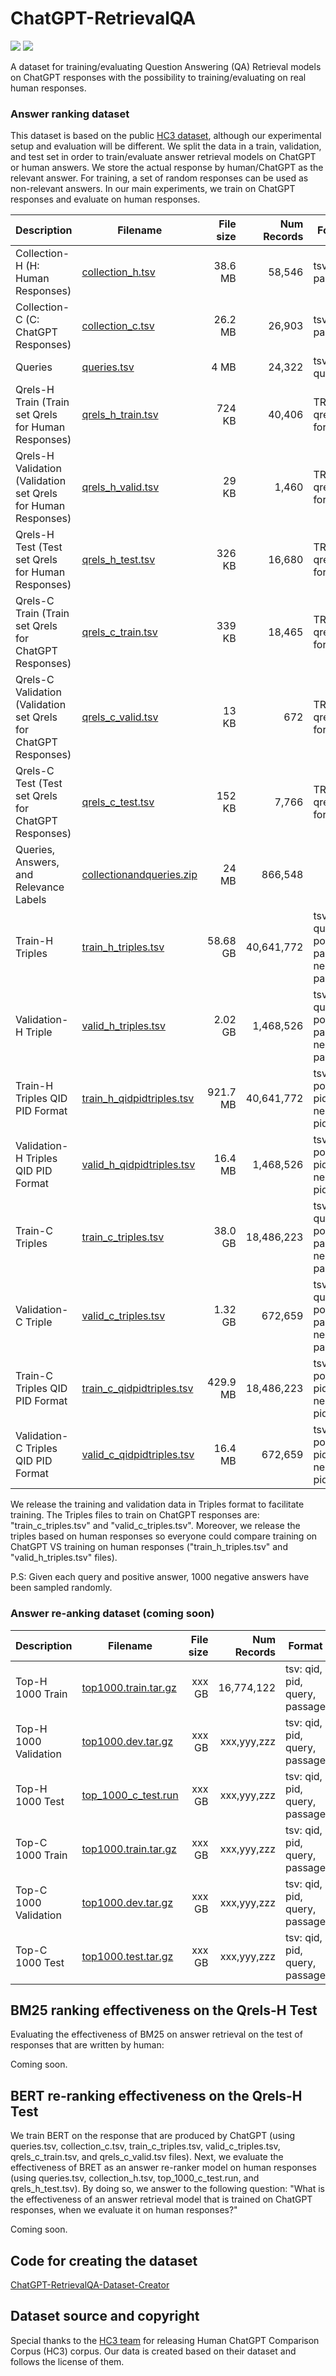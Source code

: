 # ChatGPT-RetrievalQA
![](https://img.shields.io/badge/ChatGPT-RetrievalQA-brightgreen)
![](https://img.shields.io/badge/Language-English-blue)

A dataset for training/evaluating Question Answering (QA) Retrieval models on ChatGPT responses with the possibility to training/evaluating on real human responses.

### Answer ranking dataset

This dataset is based on the public [HC3 dataset](https://github.com/Hello-SimpleAI/chatgpt-comparison-detection), although our experimental setup and evaluation will be different.
We split the data in a train, validation, and test set in order to train/evaluate answer retrieval models on ChatGPT or human answers. We store the actual response by human/ChatGPT as the relevant answer. For training, a set of random responses can be used as non-relevant answers. In our main experiments, we train on ChatGPT responses and evaluate on human responses.

| Description                                           | Filename                                                                                                                | File size |                        Num Records | Format                                                         |
|-------------------------------------------------------|-------------------------------------------------------------------------------------------------------------------------|----------:|-----------------------------------:|----------------------------------------------------------------|
| Collection-H (H: Human Responses)                                | [collection_h.tsv](https://drive.google.com/file/d/1M5ZN-5CSnp6fL7u0EgtUjcyjrWQwqiJZ/view?usp=share_link)                             |   38.6 MB |                         58,546  | tsv: pid, passage |
| Collection-C (C: ChatGPT Responses)                                | [collection_c.tsv](https://drive.google.com/file/d/1-8LI4WLPI3ExDz24vLMJ71am4imzflYn/view?usp=share_link)                             |    26.2 MB |                         26,903  | tsv: pid, passage |
| Queries                                   | [queries.tsv](https://drive.google.com/file/d/1-9H60KOBVy6vRvkaIMySUKGXV8A45Ygp/view?usp=share_link)                                   |   4 MB |                         24,322  | tsv: qid, query |
| Qrels-H Train (Train set Qrels for Human Responses)                                | [qrels_h_train.tsv](https://drive.google.com/file/d/1-9gu7BhdeRewU7i5ClcTgEbkb2tIUR9x/view?usp=share_link)                                     |    724 KB |                            40,406 | TREC qrels format |
| Qrels-H Validation (Validation set Qrels for Human Responses)                              | [qrels_h_valid.tsv](https://drive.google.com/file/d/1-JH0b37WFL8V-KhDUYShiGcidGArUodZ/view?usp=share_link)                                 |   29 KB |                           1,460  | TREC qrels format |
| Qrels-H Test (Test set Qrels for Human Responses)                              | [qrels_h_test.tsv](https://drive.google.com/file/d/1-IJEzHUJFVoELAuT68k0otFKN4QyZua0/view?usp=share_link)                                 |   326 KB |                           16,680  | TREC qrels format |
| Qrels-C Train (Train set Qrels for ChatGPT Responses)                                 | [qrels_c_train.tsv](https://drive.google.com/file/d/1-Kllea1-oP3LoS98TU5WAHJ3SyALav-g/view?usp=share_link)                                     |    339 KB |                            18,465  | TREC qrels format |
| Qrels-C Validation (Validation set Qrels for ChatGPT Responses)                              | [qrels_c_valid.tsv](https://drive.google.com/file/d/1-S0tA7_B_vqjU3AGG2I1QTu-WaQ_9O0X/view?usp=share_link)                                 |   13 KB |                           672  | TREC qrels format |
| Qrels-C Test (Test set Qrels for ChatGPT Responses)                              | [qrels_c_test.tsv](https://drive.google.com/file/d/1-UC8sq8mKTvUxnyZCZljMQ1JCI-iYFRp/view?usp=share_link)                                 |   152 KB |                           7,766  | TREC qrels format |
| Queries, Answers, and Relevance   Labels | [collectionandqueries.zip](https://drive.google.com/file/d/1-VDhikUVr6k0ZRRArGruazQuCMPtk-mT/view?usp=share_link)         |    24 MB |                        866,548  | |
| Train-H Triples                       | [train_h_triples.tsv](https://drive.google.com/file/d/1-7Im-U8RG7XvWW9QxOfERFii69S8clJ5/view?usp=share_link)           |  58.68 GB |                        40,641,772  | tsv: query, positive passage, negative passage |
| Validation-H Triple                       | [valid_h_triples.tsv](https://drive.google.com/file/d/1-PnmO8fG_HgcBeWS5Akf9tc67VFyMQWz/view?usp=share_link)           |   2.02 GB |                        1,468,526  | tsv: query, positive passage, negative passage |
| Train-H Triples QID PID Format               | [train_h_qidpidtriples.tsv](https://drive.google.com/file/d/1-G3GCx50PnwF4LaZAHcHkmcmBpe81j5i/view?usp=share_link) |    921.7 MB |                       40,641,772  | tsv: qid, positive pid, negative pid |
| Validation-H Triples QID PID Format               | [valid_h_qidpidtriples.tsv](https://drive.google.com/file/d/1-SITWpMrKGDW7RZiXjntJjKa7gcRpSHB/view?usp=share_link) |    16.4 MB |                       1,468,526  | tsv: qid, positive pid, negative pid |
| Train-C Triples                       | [train_c_triples.tsv](https://drive.google.com/file/d/1-UBkFxLqpXwxXjm_RpYpVJ-06nDgwEh1/view?usp=share_link)           |  38.0 GB |                        18,486,223  | tsv: query, positive passage, negative passage |
| Validation-C Triple                       | [valid_c_triples.tsv](https://drive.google.com/file/d/1-mx01uFJI3HGAjdfbGQq2gQqvEsPHFcN/view?usp=share_link)           |   1.32 GB |                        672,659  | tsv: query, positive passage, negative passage |
| Train-C Triples QID PID Format               | [train_c_qidpidtriples.tsv](https://drive.google.com/file/d/1-UJjrGbbUza0pw4bCIZhbTvnzkUVwEig/view?usp=share_link) |    429.9 MB |                       18,486,223  | tsv: qid, positive pid, negative pid |
| Validation-C Triples QID PID Format               | [valid_c_qidpidtriples.tsv](https://drive.google.com/file/d/1-nhumklMpM7VDRkZPDeh56MJmoGe8DSn/view?usp=share_link) |    16.4 MB |                       672,659  | tsv: qid, positive pid, negative pid |


We release the training and validation data in Triples format to facilitate training. The Triples files to train on ChatGPT responses are:  "train_c_triples.tsv" and "valid_c_triples.tsv". Moreover, we release the triples based on human responses so everyone could compare training on ChatGPT VS training on human responses ("train_h_triples.tsv" and "valid_h_triples.tsv" files).

P.S: Given each query and positive answer, 1000 negative answers have been sampled randomly.


### Answer re-anking dataset (coming soon)
| Description                                           | Filename                                                                                                                | File size |                        Num Records | Format                                                         |
|-------------------------------------------------------|-------------------------------------------------------------------------------------------------------------------------|----------:|-----------------------------------:|----------------------------------------------------------------|
| Top-H 1000 Train                            | [top1000.train.tar.gz](https://dropbox.com/top1000.train.tar.gz)                       |  xxx GB |                       16,774,122  | tsv: qid, pid, query, passage |
| Top-H 1000 Validation                              | [top1000.dev.tar.gz](https://dropbox.com/top1000.dev.tar.gz)                           |    xxx GB |                         xxx,yyy,zzz  | tsv: qid, pid, query, passage |
| Top-H 1000 Test                              | [top_1000_c_test.run](https://dropbox.com/top1000.test.tar.gz)                           |    xxx GB |                         xxx,yyy,zzz  | tsv: qid, pid, query, passage |
| Top-C 1000 Train                            | [top1000.train.tar.gz](https://dropbox.com/top1000.train.tar.gz)                       |  xxx GB |                       xxx,yyy,zzz  | tsv: qid, pid, query, passage |
| Top-C 1000 Validation                              | [top1000.dev.tar.gz](https://dropbox.com/top1000.dev.tar.gz)                           |   xxx GB |                         xxx,yyy,zzz  | tsv: qid, pid, query, passage |
| Top-C 1000 Test                              | [top1000.test.tar.gz](https://dropbox.com/top1000.test.tar.gz)                           |    xxx GB |                         xxx,yyy,zzz  | tsv: qid, pid, query, passage |


## BM25 ranking effectiveness on the Qrels-H Test 
Evaluating the effectiveness of BM25 on answer retrieval on the test of responses that are written by human: 

Coming soon.

## BERT re-ranking effectiveness on the Qrels-H Test 
We train BERT on the response that are produced by ChatGPT (using queries.tsv, collection_c.tsv, train_c_triples.tsv, valid_c_triples.tsv, qrels_c_train.tsv, and qrels_c_valid.tsv files). Next, we evaluate the effectiveness of BRET as an answer re-ranker model on human responses (using queries.tsv, collection_h.tsv, top_1000_c_test.run, and qrels_h_test.tsv). By doing so, we answer to the following question: "What is the effectiveness of an answer retrieval model that is trained on ChatGPT responses, when we evaluate it on human responses?"

Coming soon.

## Code for creating the dataset
[ChatGPT-RetrievalQA-Dataset-Creator](https://colab.research.google.com/drive/1OK8H_SYUD7n_LKTNj33kANP4t2fLcmGt?usp=sharing)

## Dataset source and copyright
Special thanks to the [HC3 team](https://github.com/Hello-SimpleAI/chatgpt-comparison-detection) for releasing Human ChatGPT Comparison Corpus (HC3) corpus. Our data is created based on their dataset and follows the license of them.

